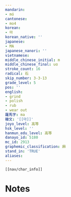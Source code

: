 ```yaml
---
mandarin:
- mó
cantonese:
- mo4
korean:
- 마
korean_native: ''
japanese:
- MA
japanese_nanori: ''
vietnamese:
middle_chinese_initial: m
middle_chinese_final: uɑ
stroke_count: 16
radical: 石
skip_number: 3-3-13
grade_level: 5
pos: ''
english:
- grind
- polish
- rub
- wear out
羅馬字: ma
韓文: '[[마]]'
joyo_level: 高等
hsk_level: ''
hanmun_edu_level: 高等
danayo_id: 5180
mc_id: 2913
graphemic_classification: 麻
stand_in: 'TRUE'
aliases:
---
```

```meta-bind-embed
[[nav/char_info]]
```

# Notes
